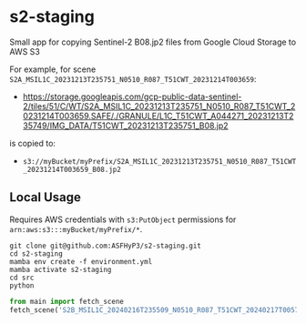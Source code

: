 # s2-staging
Small app for copying Sentinel-2 B08.jp2 files from Google Cloud Storage to AWS S3

For example, for scene `S2A_MSIL1C_20231213T235751_N0510_R087_T51CWT_20231214T003659`:
- https://storage.googleapis.com/gcp-public-data-sentinel-2/tiles/51/C/WT/S2A_MSIL1C_20231213T235751_N0510_R087_T51CWT_20231214T003659.SAFE/./GRANULE/L1C_T51CWT_A044271_20231213T235749/IMG_DATA/T51CWT_20231213T235751_B08.jp2

is copied to:
- `s3://myBucket/myPrefix/S2A_MSIL1C_20231213T235751_N0510_R087_T51CWT_20231214T003659_B08.jp2`

## Local Usage

Requires AWS credentials with `s3:PutObject` permissions for `arn:aws:s3:::myBucket/myPrefix/*`.

```commandline
git clone git@github.com:ASFHyP3/s2-staging.git
cd s2-staging
mamba env create -f environment.yml
mamba activate s2-staging
cd src
python
```

```python
from main import fetch_scene
fetch_scene('S2B_MSIL1C_20240216T235509_N0510_R087_T51CWT_20240217T005730', 'myBucket', 'myPrefix/')
```
